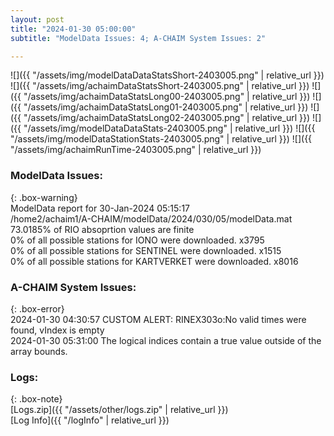 ```yaml
---
layout: post
title: "2024-01-30 05:00:00"
subtitle: "ModelData Issues: 4; A-CHAIM System Issues: 2"

---
```


![]({{ "/assets/img/modelDataDataStatsShort-2403005.png" | relative_url }})
![]({{ "/assets/img/achaimDataStatsShort-2403005.png" | relative_url }})
![]({{ "/assets/img/achaimDataStatsLong00-2403005.png" | relative_url }})
![]({{ "/assets/img/achaimDataStatsLong01-2403005.png" | relative_url }})
![]({{ "/assets/img/achaimDataStatsLong02-2403005.png" | relative_url }})
![]({{ "/assets/img/modelDataDataStats-2403005.png" | relative_url }})
![]({{ "/assets/img/modelDataStationStats-2403005.png" | relative_url }})
![]({{ "/assets/img/achaimRunTime-2403005.png" | relative_url }})


### ModelData Issues:  
  
{: .box-warning}  
 ModelData report for 30-Jan-2024 05:15:17   
 /home2/achaim1/A-CHAIM/modelData/2024/030/05/modelData.mat   
 73.0185% of RIO absoprtion values are finite   
 0% of all possible stations for IONO were downloaded. x3795   
 0% of all possible stations for SENTINEL were downloaded. x1515   
 0% of all possible stations for KARTVERKET were downloaded. x8016   
  
### A-CHAIM System Issues:  
  
{: .box-error}  
2024-01-30 04:30:57 CUSTOM ALERT: RINEX303o:No valid times were found, vIndex is empty  
2024-01-30 05:31:00 The logical indices contain a true value outside of the array bounds.  

### Logs:  
  
{: .box-note}  
[Logs.zip]({{ "/assets/other/logs.zip" | relative_url }})  
[Log Info]({{ "/logInfo" | relative_url }})  
